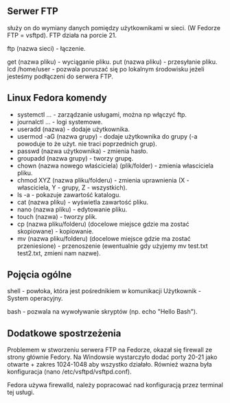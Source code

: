 ## Serwer FTP
służy on do wymiany danych pomiędzy użytkownikami w sieci. (W Fedorze FTP = vsftpd).
FTP działa na porcie 21.

ftp (nazwa sieci) - łączenie.

get (nazwa pliku) - wyciąganie pliku.
put (nazwa pliku) - przesyłanie pliku.
lcd /home/user - pozwala poruszać się po lokalnym środowisku jeżeli jesteśmy podłączeni do serwera FTP.

## Linux Fedora komendy

- systemctl ... - zarządzanie usługami, można np włączyć ftp.
- journalctl ... - logi systemowe.
- useradd (nazwa) - dodaje użytkownika.
- usermod -aG (nazwa grupy) - dodaje użytkownika do grupy (-a powoduje to że użyt. nie traci poprzednich grup).
- passwd (nazwa użytkownika) - zmienia hasło.
- groupadd (nazwa grupy) - tworzy grupę.
- chown (nazwa nowego właściciela) (plik/folder) - zmienia własciciela pliku.
- chmod XYZ (nazwa pliku/folderu) - zmienia uprawnienia (X - własciciela, Y - grupy, Z - wszystkich).
- ls -a - pokazuje zawartość katalogu.
- cat (nazwa pliku) - wyświetla zawartość pliku.
- nano (nazwa pliku) - edytowanie pliku.
- touch (nazwa) - tworzy plik.
- cp (nazwa pliku/folderu) (docelowe miejsce gdzie ma zostać skopiowane) - kopiowanie.
- mv (nazwa pliku/folderu) (docelowe miejsce gdzie ma zostać przeniesione) - przenoszenie (ewentualnie gdy użyjemy mv test.txt test2.txt, zmieni nam nazwe).

## Pojęcia ogólne

shell - powłoka, która jest pośrednikiem w komunikacji Użytkownik - System operacyjny.

bash - pozwala na wywoływanie skryptów (np. echo "Hello Bash").

## Dodatkowe spostrzeżenia
Problemem w stworzeniu serwera FTP na Fedorze, okazał się firewall ze strony głównie Fedory. Na Windowsie wystarczyło dodać porty 20-21 jako otwarte + zakres 1024-1048 aby
wszystko działało. Również wazna była konfiguracja (nano /etc/vsftpd/vsftpd.conf).

Fedora używa firewalld, należy popracować nad konfiguracją przez terminal tej usługi.
